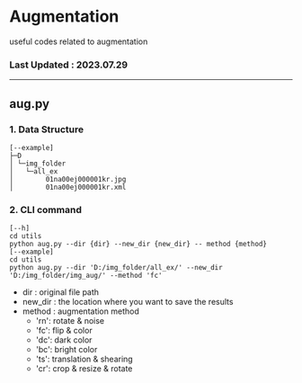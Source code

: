 # Augmentation
useful codes related to augmentation

### Last Updated : 2023.07.29

---

## aug.py

### 1. Data Structure

```buildoutcfg
[--example]
├─D
│ └─img_folder
│   └─all_ex
│        01na00ej000001kr.jpg
│        01na00ej000001kr.xml
```

### 2. CLI command

```buildoutcfg
[--h]
cd utils
python aug.py --dir {dir} --new_dir {new_dir} -- method {method}
[--example]
cd utils
python aug.py --dir 'D:/img_folder/all_ex/' --new_dir 'D:/img_folder/img_aug/' --method 'fc'
```

- dir : original file path
- new_dir : the location where you want to save the results
- method : augmentation method 
  - 'rn': rotate & noise
  - 'fc': flip & color
  - 'dc': dark color
  - 'bc': bright color
  - 'ts': translation & shearing
  - 'cr': crop & resize & rotate

